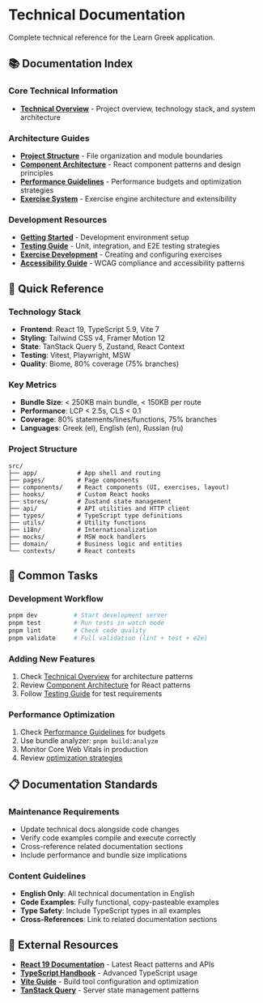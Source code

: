 # Technical Documentation

Complete technical reference for the Learn Greek application.

## 📚 Documentation Index

### Core Technical Information
- **[Technical Overview](overview.md)** - Project overview, technology stack, and system architecture

### Architecture Guides
- **[Project Structure](../architecture/project-structure.md)** - File organization and module boundaries
- **[Component Architecture](../architecture/component-architecture.md)** - React component patterns and design principles
- **[Performance Guidelines](../architecture/performance.md)** - Performance budgets and optimization strategies
- **[Exercise System](../architecture/exercise-system.md)** - Exercise engine architecture and extensibility

### Development Resources
- **[Getting Started](../guides/getting-started.md)** - Development environment setup
- **[Testing Guide](../guides/testing-guide.md)** - Unit, integration, and E2E testing strategies
- **[Exercise Development](../guides/exercise-development.md)** - Creating and configuring exercises
- **[Accessibility Guide](../guides/accessibility.md)** - WCAG compliance and accessibility patterns

## 🎯 Quick Reference

### Technology Stack
- **Frontend**: React 19, TypeScript 5.9, Vite 7
- **Styling**: Tailwind CSS v4, Framer Motion 12
- **State**: TanStack Query 5, Zustand, React Context
- **Testing**: Vitest, Playwright, MSW
- **Quality**: Biome, 80% coverage (75% branches)

### Key Metrics
- **Bundle Size**: < 250KB main bundle, < 150KB per route
- **Performance**: LCP < 2.5s, CLS < 0.1
- **Coverage**: 80% statements/lines/functions, 75% branches
- **Languages**: Greek (el), English (en), Russian (ru)

### Project Structure
```
src/
├── app/           # App shell and routing
├── pages/         # Page components
├── components/    # React components (UI, exercises, layout)
├── hooks/         # Custom React hooks
├── stores/        # Zustand state management
├── api/           # API utilities and HTTP client
├── types/         # TypeScript type definitions
├── utils/         # Utility functions
├── i18n/          # Internationalization
├── mocks/         # MSW mock handlers
├── domain/        # Business logic and entities
└── contexts/      # React contexts
```

## 🔄 Common Tasks

### Development Workflow
```bash
pnpm dev          # Start development server
pnpm test         # Run tests in watch mode
pnpm lint         # Check code quality
pnpm validate     # Full validation (lint + test + e2e)
```

### Adding New Features
1. Check [Technical Overview](overview.md) for architecture patterns
2. Review [Component Architecture](../architecture/component-architecture.md) for React patterns
3. Follow [Testing Guide](../guides/testing-guide.md) for test requirements

### Performance Optimization
1. Check [Performance Guidelines](../architecture/performance.md) for budgets
2. Use bundle analyzer: `pnpm build:analyze`
3. Monitor Core Web Vitals in production
4. Review [optimization strategies](../architecture/performance.md)

## 📋 Documentation Standards

### Maintenance Requirements
- Update technical docs alongside code changes
- Verify code examples compile and execute correctly
- Cross-reference related documentation sections
- Include performance and bundle size implications

### Content Guidelines
- **English Only**: All technical documentation in English
- **Code Examples**: Fully functional, copy-pasteable examples
- **Type Safety**: Include TypeScript types in all examples
- **Cross-References**: Link to related documentation sections

## 🔗 External Resources

- **[React 19 Documentation](https://react.dev/)** - Latest React patterns and APIs
- **[TypeScript Handbook](https://www.typescriptlang.org/docs/)** - Advanced TypeScript usage
- **[Vite Guide](https://vitejs.dev/guide/)** - Build tool configuration and optimization
- **[TanStack Query](https://tanstack.com/query/latest)** - Server state management patterns
